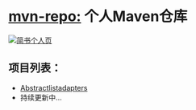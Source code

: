 
# [mvn-repo:](https://github.com/walkermanX/mvn-repo) 个人Maven仓库

[![简书个人页](https://img.shields.io/badge/%E7%AE%80%E4%B9%A6-Lucky__Zhang-orange.svg?style=plastic)](http://www.jianshu.com/u/b9cbfe0a7f35)

## 项目列表：
* [Abstractlistadapters](https://github.com/walkermanX/abstractlistadapters)
* 持续更新中...